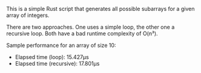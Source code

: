 This is a simple Rust script that generates all possible subarrays for a given array of integers.

There are two approaches. One uses a simple loop, the other one a recursive loop. Both have a bad runtime complexity of O(n³). 

Sample performance for an array of size 10:

- Elapsed time (loop): 15.427µs
- Elapsed time (recursive): 17.801µs
